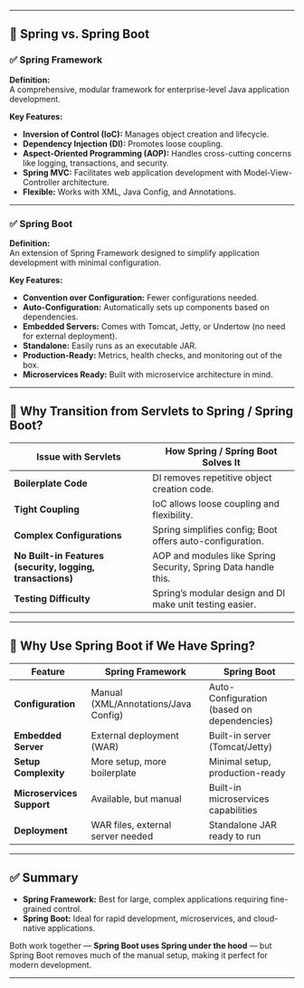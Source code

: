 
---

## 🌱 **Spring vs. Spring Boot**

### ✅ **Spring Framework**
**Definition:**  
A comprehensive, modular framework for enterprise-level Java application development.

**Key Features:**
- **Inversion of Control (IoC):** Manages object creation and lifecycle.
- **Dependency Injection (DI):** Promotes loose coupling.
- **Aspect-Oriented Programming (AOP):** Handles cross-cutting concerns like logging, transactions, and security.
- **Spring MVC:** Facilitates web application development with Model-View-Controller architecture.
- **Flexible:** Works with XML, Java Config, and Annotations.

---

### ✅ **Spring Boot**
**Definition:**  
An extension of Spring Framework designed to simplify application development with minimal configuration.

**Key Features:**
- **Convention over Configuration:** Fewer configurations needed.
- **Auto-Configuration:** Automatically sets up components based on dependencies.
- **Embedded Servers:** Comes with Tomcat, Jetty, or Undertow (no need for external deployment).
- **Standalone:** Easily runs as an executable JAR.
- **Production-Ready:** Metrics, health checks, and monitoring out of the box.
- **Microservices Ready:** Built with microservice architecture in mind.

---

## 🚀 **Why Transition from Servlets to Spring / Spring Boot?**

| Issue with Servlets               | How Spring / Spring Boot Solves It              |
|-----------------------------------|-----------------------------------------------|
| **Boilerplate Code**              | DI removes repetitive object creation code.   |
| **Tight Coupling**                | IoC allows loose coupling and flexibility.    |
| **Complex Configurations**        | Spring simplifies config; Boot offers auto-configuration. |
| **No Built-in Features (security, logging, transactions)** | AOP and modules like Spring Security, Spring Data handle this. |
| **Testing Difficulty**            | Spring’s modular design and DI make unit testing easier. |

---

## 🌟 **Why Use Spring Boot if We Have Spring?**
| Feature                  | Spring Framework                 | Spring Boot                           |
|--------------------------|-----------------------------------|----------------------------------------|
| **Configuration**        | Manual (XML/Annotations/Java Config) | Auto-Configuration (based on dependencies) |
| **Embedded Server**      | External deployment (WAR)         | Built-in server (Tomcat/Jetty)          |
| **Setup Complexity**     | More setup, more boilerplate      | Minimal setup, production-ready         |
| **Microservices Support**| Available, but manual             | Built-in microservices capabilities     |
| **Deployment**           | WAR files, external server needed | Standalone JAR ready to run             |

---

## ✅ **Summary**
- **Spring Framework:** Best for large, complex applications requiring fine-grained control.
- **Spring Boot:** Ideal for rapid development, microservices, and cloud-native applications.

Both work together — **Spring Boot uses Spring under the hood** — but Spring Boot removes much of the manual setup, making it perfect for modern development.

---